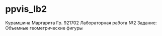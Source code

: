 # ppvis_lb2
Курамшина Маргарита
Гр. 921702
Лабораторная работа №2 
Задание: Объемные геометрические фигуры
